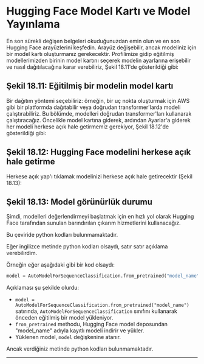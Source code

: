 # Hugging Face Model Kartı ve Model Yayınlama

En son sürekli değişen belgeleri okuduğunuzdan emin olun ve en son Hugging Face arayüzlerini keşfedin. Arayüz değişebilir, ancak modeliniz için bir model kartı oluşturmanız gerekecektir. Profilimize gidip eğitilmiş modellerimizden birinin model kartını seçerek modelin ayarlarına erişebilir ve nasıl dağıtılacağına karar verebiliriz, Şekil 18.11'de gösterildiği gibi: 
## Şekil 18.11: Eğitilmiş bir modelin model kartı

Bir dağıtım yöntemi seçebiliriz: örneğin, bir uç nokta oluşturmak için AWS gibi bir platformda dağıtabilir veya doğrudan transformer'larda modeli çalıştırabiliriz. Bu bölümde, modelleri doğrudan transformer'ları kullanarak çalıştıracağız. Öncelikle model kartına giderek, ardından Ayarlar'a giderek her modeli herkese açık hale getirmemiz gerekiyor, Şekil 18.12'de gösterildiği gibi:
## Şekil 18.12: Hugging Face modelini herkese açık hale getirme

Herkese açık yap'ı tıklamak modelinizi herkese açık hale getirecektir (Şekil 18.13):
## Şekil 18.13: Model görünürlük durumu

Şimdi, modelleri değerlendirmeyi başlatmak için en hızlı yol olarak Hugging Face tarafından sunulan barındırılan çıkarım hizmetlerini kullanacağız.

Bu çeviride python kodları bulunmamaktadır. 

Eğer ingilizce metinde python kodları olsaydı, satır satır açıklama verebilirdim. 

Örneğin eğer aşağıdaki gibi bir kod olsaydı:
```python
model = AutoModelForSequenceClassification.from_pretrained("model_name")
```
Açıklaması şu şekilde olurdu:
- `model = AutoModelForSequenceClassification.from_pretrained("model_name")` satırında, `AutoModelForSequenceClassification` sınıfını kullanarak önceden eğitilmiş bir model yükleniyor. 
- `from_pretrained` methodu, Hugging Face model deposundan "model_name" adıyla kayıtlı modeli indirir ve yükler.
- Yüklenen model, `model` değişkenine atanır. 

Ancak verdiğiniz metinde python kodları bulunmamaktadır.

---

